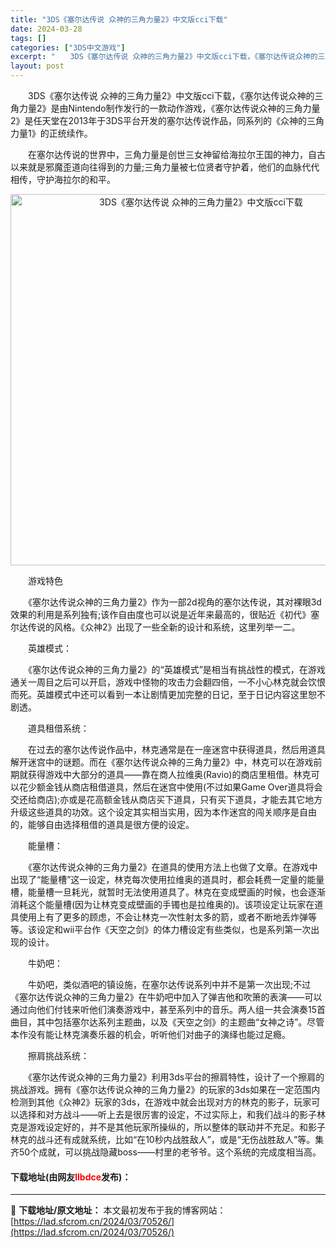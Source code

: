```yaml
---
title: "3DS《塞尔达传说 众神的三角力量2》中文版cci下载"
date: 2024-03-28
tags: []
categories: ["3DS中文游戏"]
excerpt: "　　3DS《塞尔达传说 众神的三角力量2》中文版cci下载，《塞尔达传说众神的三角力量2》是由Nintendo制作发行的一款动作游戏，《塞尔达传说众神的三角力量2》是任天堂在2013年于3DS平台开发的塞尔达传说作品，同系列的《众神的三角力量1》的正统续作。 　　在塞尔达传说的世界中，三角力量是创世&hellip;"
layout: post
---
```


 <p>　　3DS《塞尔达传说 众神的三角力量2》中文版cci下载，《塞尔达传说众神的三角力量2》是由Nintendo制作发行的一款动作游戏，《塞尔达传说众神的三角力量2》是任天堂在2013年于3DS平台开发的塞尔达传说作品，同系列的《众神的三角力量1》的正统续作。</p> <p>　　在塞尔达传说的世界中，三角力量是创世三女神留给海拉尔王国的神力，自古以来就是邪魔歪道向往得到的力量;三角力量被七位贤者守护着，他们的血脉代代相传，守护海拉尔的和平。</p> <p align="center"><img align="" border="0" src="https://lad.sfcrom.cn/wp-content/uploads/2024/03/20240328_6605495c02006.png" width="594" alt="3DS《塞尔达传说 众神的三角力量2》中文版cci下载" /></p> <p>　　游戏特色</p> <p>　　《塞尔达传说众神的三角力量2》作为一部2d视角的塞尔达传说，其对裸眼3d效果的利用是系列独有;该作自由度也可以说是近年来最高的，很贴近《初代》塞尔达传说的风格。《众神2》出现了一些全新的设计和系统，这里列举一二。</p> <p>　　英雄模式：</p> <p>　　《塞尔达传说众神的三角力量2》的&ldquo;英雄模式&rdquo;是相当有挑战性的模式，在游戏通关一周目之后可以开启，游戏中怪物的攻击力会翻四倍，一不小心林克就会饮恨而死。英雄模式中还可以看到一本让剧情更加完整的日记，至于日记内容这里恕不剧透。</p> <p>　　道具租借系统：</p> <p>　　在过去的塞尔达传说作品中，林克通常是在一座迷宫中获得道具，然后用道具解开迷宫中的谜题。而在《塞尔达传说众神的三角力量2》中，林克可以在游戏前期就获得游戏中大部分的道具&mdash;&mdash;靠在商人拉维奥(Ravio)的商店里租借。林克可以花少额金钱从商店租借道具，然后在迷宫中使用(不过如果Game Over道具将会交还给商店);亦或是花高额金钱从商店买下道具，只有买下道具，才能去其它地方升级这些道具的功效。这个设定其实相当实用，因为本作迷宫的闯关顺序是自由的，能够自由选择租借的道具是很方便的设定。</p> <p>　　能量槽：</p> <p>　　《塞尔达传说众神的三角力量2》在道具的使用方法上也做了文章。在游戏中出现了&ldquo;能量槽&rdquo;这一设定，林克每次使用拉维奥的道具时，都会耗费一定量的能量槽，能量槽一旦耗光，就暂时无法使用道具了。林克在变成壁画的时候，也会逐渐消耗这个能量槽(因为让林克变成壁画的手镯也是拉维奥的)。该项设定让玩家在道具使用上有了更多的顾虑，不会让林克一次性射太多的箭，或者不断地丢炸弹等等。该设定和wii平台作《天空之剑》的体力槽设定有些类似，也是系列第一次出现的设计。</p> <p>　　牛奶吧：</p> <p>　　牛奶吧，类似酒吧的镇设施，在塞尔达传说系列中并不是第一次出现;不过《塞尔达传说众神的三角力量2》在牛奶吧中加入了弹吉他和吹箫的表演&mdash;&mdash;可以通过向他们付钱来听他们演奏游戏中，甚至系列中的音乐。两人组一共会演奏15首曲目，其中包括塞尔达系列主题曲，以及《天空之剑》的主题曲&ldquo;女神之诗&rdquo;。尽管本作没有能让林克演奏乐器的机会，听听他们对曲子的演绎也能过足瘾。</p> <p>　　擦肩挑战系统：</p> <p>　　《塞尔达传说众神的三角力量2》利用3ds平台的擦肩特性，设计了一个擦肩的挑战游戏。拥有《塞尔达传说众神的三角力量2》的玩家的3ds如果在一定范围内检测到其他《众神2》玩家的3ds，在游戏中就会出现对方的林克的影子，玩家可以选择和对方战斗&mdash;&mdash;听上去是很厉害的设定，不过实际上，和我们战斗的影子林克是游戏设定好的，并不是其他玩家所操纵的，所以整体的联动并不充足。和影子林克的战斗还有成就系统，比如&ldquo;在10秒内战胜敌人&rdquo;，或是&ldquo;无伤战胜敌人&rdquo;等。集齐50个成就，可以挑战隐藏boss&mdash;&mdash;村里的老爷爷。这个系统的完成度相当高。</p> <p><h4>下载地址(由网友<font color="red">llbdce</font>发布)：</h4></p> 

---
📖 **下载地址/原文地址：** 本文最初发布于我的博客网站：[https://lad.sfcrom.cn/2024/03/70526/](https://lad.sfcrom.cn/2024/03/70526/)
